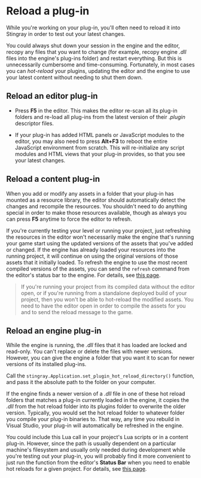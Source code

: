 # Reload a plug-in

While you're working on your plug-in, you'll often need to reload it into Stingray in order to test out your latest changes.

You could always shut down your session in the engine and the editor, recopy any files that you want to change (for example, recopy engine *.dll* files into the engine's plug-ins folder) and restart everything. But this is unnecessarily cumbersome and time-consuming. Fortunately, in most cases you can *hot-reload* your plugins, updating the editor and the engine to use your latest content without needing to shut them down.

## Reload an editor plug-in

*	Press **F5** in the editor. This makes the editor re-scan all its plug-in folders and re-load all plug-ins from the latest version of their .*plugin* descriptor files.

*	If your plug-in has added HTML panels or JavaScript modules to the editor, you may also need to press **Alt+F3** to reboot the entire JavaScript environment from scratch. This will re-initialize any script modules and HTML views that your plug-in provides, so that you see your latest changes.

## Reload a content plug-in

When you add or modify any assets in a folder that your plug-in has mounted as a resource library, the editor should automatically detect the changes and recompile the resources. You shouldn't need to do anything special in order to make those resources available, though as always you can press **F5** anytime to force the editor to refresh.

If you're currently testing your level or running your project, just refreshing the resources in the editor won't necessarily make the engine that's running your game start using the updated versions of the assets that you've added or changed. If the engine has already loaded your resources into the running project, it will continue on using the original versions of those assets that it initially loaded. To refresh the engine to use the most recent compiled versions of the assets, you can send the `refresh` command from the editor's status bar to the engine. For details, see [this page](http://help.autodesk.com/view/Stingray/ENU/?guid=__stingray_help_playtesting_send_commands_statusline_html).

>	If you're running your project from its compiled data without the editor open, or if you're running from a standalone deployed build of your project, then you won't be able to hot-reload the modified assets. You need to have the editor open in order to compile the assets for you and to send the reload message to the game.

## Reload an engine plug-in

While the engine is running, the *.dll* files that it has loaded are locked and read-only. You can't replace or delete the files with newer versions. However, you can give the engine a folder that you want it to scan for newer versions of its installed plug-ins.

Call the `stingray.Application.set_plugin_hot_reload_directory()` function, and pass it the absolute path to the folder on your computer.

If the engine finds a newer version of a *.dll* file in one of these hot reload folders that matches a plug-in currently loaded in the engine, it copies the *.dll* from the hot reload folder into its plugins folder to overwrite the older version. Typically, you would set the hot reload folder to whatever folder you compile your plug-in binaries to. That way, any time you rebuild in Visual Studio, your plug-in will automatically be refreshed in the engine.

You could include this Lua call in your project's Lua scripts or in a content plug-in. However, since the path is usually dependent on a particular machine's filesystem and usually only needed during development while you're testing out your plug-in, you will probably find it more convenient to just run the function from the editor's **Status Bar** when you need to enable hot reloads for a given project. For details, see [this page](http://help.autodesk.com/view/Stingray/ENU/?guid=__stingray_help_playtesting_send_commands_statusline_html).

